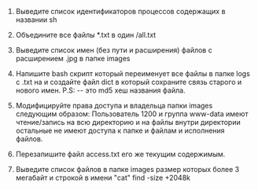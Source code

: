  1. Выведите список идентификаторов процессов содержащих в названии sh

2. Объедините все файлы *.txt в один /all.txt

3. Выведите список имен (без пути и расширения) файлов с расширением .jpg в папке images

4. Напишите bash скрипт который переименует все файлы в папке logs с .txt на <md5 hash> и создайте файл dict в который сохраните связь старого и нового имен.
P.S: <md5 hash> -- это md5 хеш названия файла.

5. Модифицируйте права доступа и владельца папки images следующим образом: Пользователь 1200 и группа www-data имеют чтение/запись на всю директорию и на файлы внутри директории остальные не имеют доступа к папке и файлам и исполнения файлов.

6. Перезапишите файл access.txt его же текущим содержимым.

7. Выведите список файлов в папке images размер которых более 3 мегабайт и строкой в имени "cat" 
 find -size +2048k






